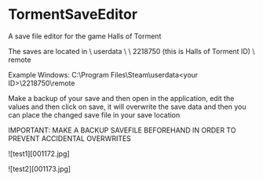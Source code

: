 # TormentSaveEditor
A save file editor for the game Halls of Torment

The saves are located in <Steam directory> \ userdata \ <your user ID> \ 2218750 (this is Halls of Torment ID) \ remote

Example Windows: C:\Program Files\Steam\userdata\<your ID>\2218750\remote

Make a backup of your save and then open in the application, edit the values and then click on save, it will overwrite the save data and then you can place the changed save file in your save location

IMPORTANT: MAKE A BACKUP SAVEFILE BEFOREHAND IN ORDER TO PREVENT ACCIDENTAL OVERWRITES

![test1][001172.jpg]

![test2][001173.jpg]

